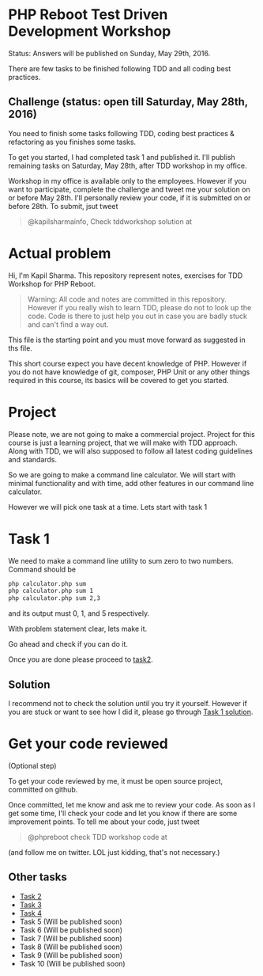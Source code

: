 # PHP Reboot Test Driven Development Workshop

Status: Answers will be published on Sunday, May 29th, 2016.

There are few tasks to be finished following TDD and all coding best practices.

## Challenge (status: open till Saturday, May 28th, 2016)

You need to finish some tasks following TDD, coding best practices & refactoring as you finishes some tasks.

To get you started, I had completed task 1 and published it. I'll publish remaining tasks on Saturday, May 28th, after TDD workshop in my office.

Workshop in my office is available only to the employees. However if you want to participate, complete the challenge and tweet me your solution on or before May 28th. I'll personally review your code, if it is submitted on or before 28th. To submit, jsut tweet

> @kapilsharmainfo, Check tddworkshop solution at <github url>

# Actual problem

Hi, I'm Kapil Sharma. This repository represent notes, exercises for TDD Workshop for PHP Reboot.

> Warning: All code and notes are committed in this repository. However if you really wish to learn TDD, please do not to look up the code. Code is there to just help you out in case you are badly stuck and can't find a way out.

This file is the starting point and you must move forward as suggested in ths file.

This short course expect you have decent knowledge of PHP. However if you do not have knowledge of git, composer, PHP Unit or any other things required in this course, its basics will be covered to get you started.

# Project

Please note, we are not going to make a commercial project. Project for this course is just a learning project, that we will make with TDD approach. Along with TDD, we will also supposed to follow all latest coding guidelines and standards.

So we are going to make a command line calculator. We will start with minimal functionality and with time, add other features in our command line calculator.

However we will pick one task at a time. Lets start with task 1

# Task 1

We need to make a command line utility to sum zero to two numbers. Command should be

```bash
php calculator.php sum
php calculator.php sum 1
php calculator.php sum 2,3
```

and its output must 0, 1, and 5 respectively.

With problem statement clear, lets make it.

Go ahead and check if you can do it.

Once you are done please proceed to [task2](task2.md).

## Solution

I recommend not to check the solution until you try it yourself. However if you are stuck or want to see how I did it, please go through [Task 1 solution](task1solution.md).

# Get your code reviewed

(Optional step)

To get your code reviewed by me, it must be open source project, committed on github.

Once committed, let me know and ask me to review your code. As soon as I get some time, I'll check your code and let you know if there are some improvement points. To tell me about your code, just tweet

> @phpreboot check TDD workshop code at <Github repo URL>

(and follow me on twitter. LOL just kidding, that's not necessary.)

## Other tasks

  - [Task 2](task2.md)
  - [Task 3](task3.md)
  - [Task 4](task4.md)
  - Task 5 (Will be published soon)
  - Task 6 (Will be published soon)
  - Task 7 (Will be published soon)
  - Task 8 (Will be published soon)
  - Task 9 (Will be published soon)
  - Task 10 (Will be published soon)